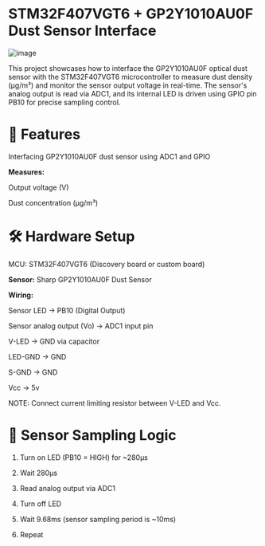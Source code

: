# STM32F407VGT6 + GP2Y1010AU0F Dust Sensor Interface

![image](https://github.com/user-attachments/assets/620250a1-22c6-41b0-a846-8af20e391dea)

This project showcases how to interface the GP2Y1010AU0F optical dust sensor with the STM32F407VGT6 microcontroller to measure dust density (µg/m³) and monitor the sensor output voltage in real-time. The sensor's analog output is read via ADC1, and its internal LED is driven using GPIO pin PB10 for precise sampling control.

# 📌 Features

Interfacing GP2Y1010AU0F dust sensor using ADC1 and GPIO

**Measures:**

Output voltage (V)

Dust concentration (µg/m³)

# 🛠️ Hardware Setup

MCU: STM32F407VGT6 (Discovery board or custom board)

**Sensor:** Sharp GP2Y1010AU0F Dust Sensor

**Wiring:**

Sensor LED → PB10 (Digital Output)

Sensor analog output (Vo) → ADC1 input pin 

V-LED → GND via capacitor

LED-GND → GND

S-GND → GND

Vcc → 5v

NOTE: Connect current limiting resistor between V-LED and Vcc.

# 🧠 Sensor Sampling Logic

1. Turn on LED (PB10 = HIGH) for ~280µs

2. Wait 280µs

3. Read analog output via ADC1

4. Turn off LED

5. Wait 9.68ms (sensor sampling period is ~10ms)

6. Repeat

